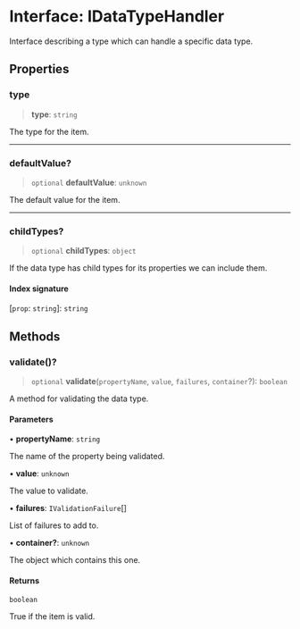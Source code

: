 # Interface: IDataTypeHandler

Interface describing a type which can handle a specific data type.

## Properties

### type

> **type**: `string`

The type for the item.

***

### defaultValue?

> `optional` **defaultValue**: `unknown`

The default value for the item.

***

### childTypes?

> `optional` **childTypes**: `object`

If the data type has child types for its properties we can include them.

#### Index signature

 \[`prop`: `string`\]: `string`

## Methods

### validate()?

> `optional` **validate**(`propertyName`, `value`, `failures`, `container`?): `boolean`

A method for validating the data type.

#### Parameters

• **propertyName**: `string`

The name of the property being validated.

• **value**: `unknown`

The value to validate.

• **failures**: `IValidationFailure`[]

List of failures to add to.

• **container?**: `unknown`

The object which contains this one.

#### Returns

`boolean`

True if the item is valid.
